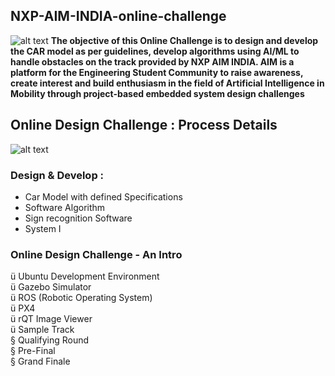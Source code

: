 ## NXP-AIM-INDIA-online-challenge

![alt text](https://github.com/gyanprakash0221/NXP-AIM-INDIA-online-challenge/blob/main/timelinenxpaimindia2021.png "timelineNXPAIMINDIA")
**The objective of this Online Challenge is to design and develop the CAR model as per guidelines, develop algorithms using AI/ML to handle obstacles on the track provided by NXP AIM INDIA. AIM is a platform for the Engineering Student Community to raise awareness, create interest and build enthusiasm in the field of Artificial Intelligence in Mobility through project-based embedded system design challenges**

## Online Design Challenge : Process Details

![alt text](https://github.com/gyanprakash0221/NXP-AIM-INDIA-online-challenge/blob/main/nxpaimindia-processdetails.png "processdetails")
### Design & Develop : 
- Car Model with defined Specifications 
-  Software Algorithm 
- Sign recognition Software
-  System I

### Online Design Challenge - An Intro

ü Ubuntu Development Environment<br>
ü Gazebo Simulator<br>
ü ROS (Robotic Operating System)<br>
ü PX4<br>
ü rQT Image Viewer<br>
ü Sample Track<br>
§ Qualifying Round<br>
§ Pre-Final<br>
§ Grand Finale<br>
